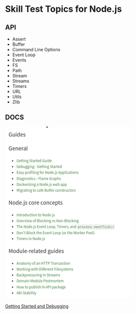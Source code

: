 # Skill Test Topics for Node.js
## API
- Assert
- Buffer
- Command Line Options
- Event Loop
- Events
- FS
- Path
- Stream
- Streams
- Timers
- URL
- Utils
- Zlib


## DOCS
![](2022-06-24-15-11-25.png)

[Getting Started and Debugging](HowToStart/index.js)